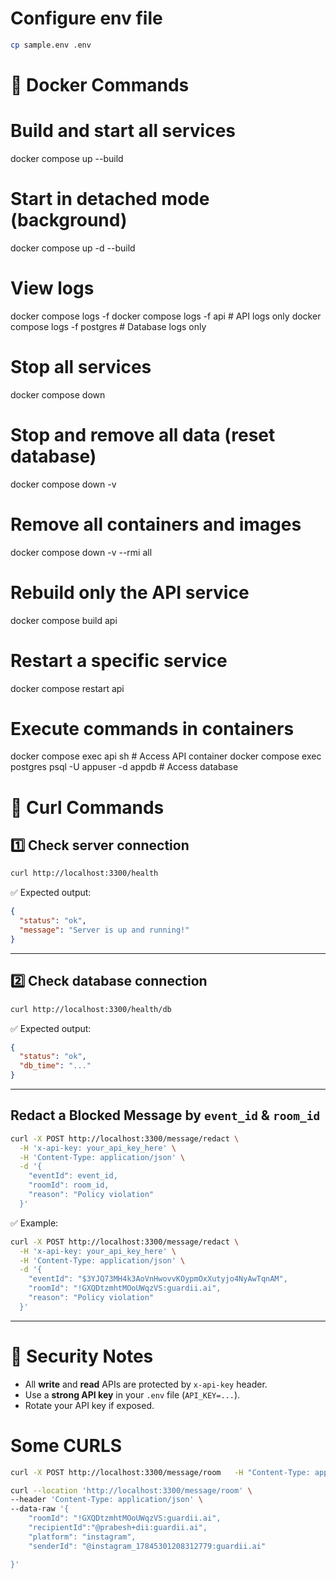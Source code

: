 # Configure env file

```bash
cp sample.env .env
```

# 📘 Docker Commands

# Build and start all services

docker compose up --build

# Start in detached mode (background)

docker compose up -d --build

# View logs

docker compose logs -f
docker compose logs -f api # API logs only
docker compose logs -f postgres # Database logs only

# Stop all services

docker compose down

# Stop and remove all data (reset database)

docker compose down -v

# Remove all containers and images

docker compose down -v --rmi all

# Rebuild only the API service

docker compose build api

# Restart a specific service

docker compose restart api

# Execute commands in containers

docker compose exec api sh # Access API container
docker compose exec postgres psql -U appuser -d appdb # Access database

# 🧪 Curl Commands

## 1️⃣ Check server connection

```bash
curl http://localhost:3300/health
```

✅ Expected output:

```json
{
  "status": "ok",
  "message": "Server is up and running!"
}
```

---

## 2️⃣ Check database connection

```bash
curl http://localhost:3300/health/db
```

✅ Expected output:

```json
{
  "status": "ok",
  "db_time": "..."
}
```

---

## Redact a Blocked Message by `event_id` & `room_id`

```bash
curl -X POST http://localhost:3300/message/redact \
  -H 'x-api-key: your_api_key_here' \
  -H 'Content-Type: application/json' \
  -d '{
    "eventId": event_id,
    "roomId": room_id,
    "reason": "Policy violation"
  }'

```

✅ Example:

```bash
curl -X POST http://localhost:3300/message/redact \
  -H 'x-api-key: your_api_key_here' \
  -H 'Content-Type: application/json' \
  -d '{
    "eventId": "$3YJQ73MH4k3AoVnHwovvKOypmOxXutyjo4NyAwTqnAM",
    "roomId": "!GXQDtzmhtMOoUWqzVS:guardii.ai",
    "reason": "Policy violation"
  }'

```

---

# 🔐 Security Notes

- All **write** and **read** APIs are protected by `x-api-key` header.
- Use a **strong API key** in your `.env` file (`API_KEY=...`).
- Rotate your API key if exposed.

# Some CURLS

```bash
curl -X POST http://localhost:3300/message/room   -H "Content-Type: application/json"   -d '{"roomId": "!GXQDtzmhtMOoUWqzVS:guardii.ai"}'
```

```bash
curl --location 'http://localhost:3300/message/room' \
--header 'Content-Type: application/json' \
--data-raw '{
    "roomId": "!GXQDtzmhtMOoUWqzVS:guardii.ai",
    "recipientId":"@prabesh+dii:guardii.ai",
    "platform": "instagram",
    "senderId": "@instagram_17845301208312779:guardii.ai"

}'
```
